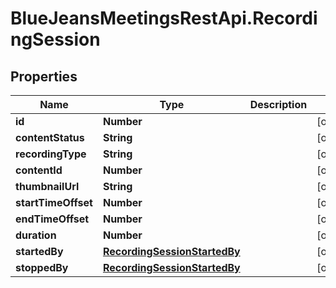 # BlueJeansMeetingsRestApi.RecordingSession

## Properties
Name | Type | Description | Notes
------------ | ------------- | ------------- | -------------
**id** | **Number** |  | [optional] 
**contentStatus** | **String** |  | [optional] 
**recordingType** | **String** |  | [optional] 
**contentId** | **Number** |  | [optional] 
**thumbnailUrl** | **String** |  | [optional] 
**startTimeOffset** | **Number** |  | [optional] 
**endTimeOffset** | **Number** |  | [optional] 
**duration** | **Number** |  | [optional] 
**startedBy** | [**RecordingSessionStartedBy**](RecordingSessionStartedBy.md) |  | [optional] 
**stoppedBy** | [**RecordingSessionStartedBy**](RecordingSessionStartedBy.md) |  | [optional] 


